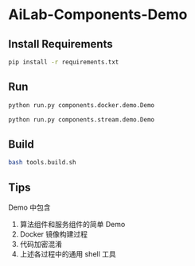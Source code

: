 # AiLab-Components-Demo

## Install Requirements

``` bash
pip install -r requirements.txt
```

## Run

``` bash
python run.py components.docker.demo.Demo
```

``` bash
python run.py components.stream.demo.Demo
```

## Build

``` bash
bash tools.build.sh
```

## Tips

Demo 中包含
1. 算法组件和服务组件的简单 Demo
2. Docker 镜像构建过程
3. 代码加密混淆
4. 上述各过程中的通用 shell 工具
